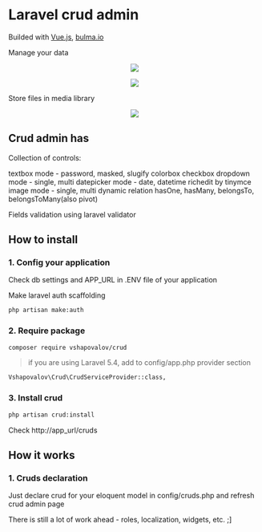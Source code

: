 # Laravel crud admin

Builded with <a href="https://vuejs.org" target="_blank">Vue.js</a>, <a href="https://bulma.io" target="_blank">bulma.io</a>


Manage your data 
<p align="center"><img src="http://i58.photobucket.com/albums/g266/vshapovalov/crud-table_zpsdfpfsrq0.png"></p>
<p align="center"><img src="http://i58.photobucket.com/albums/g266/vshapovalov/edit-panel_zpseslpfk7v.png"></p>

Store files in media library
<p align="center"><img src="http://i58.photobucket.com/albums/g266/vshapovalov/crud-table_zpsdfpfsrq0.png"></p>

## Crud admin has 

Collection of controls:

  textbox 
    mode - password, masked, slugify
  colorbox
  checkbox
  dropdown
    mode - single, multi
  datepicker
    mode - date, datetime
  richedit
    by tinymce
  image
    mode - single, multi
  dynamic
  relation
    hasOne, hasMany, belongsTo, belongsToMany(also pivot)
    
Fields validation
  using laravel validator

## How to install

### 1. Config your application

Check db settings and APP_URL in .ENV file of your application

Make laravel auth scaffolding
```bash
php artisan make:auth
```

### 2. Require package

```bash
composer require vshapovalov/crud
```

>if you are using Laravel 5.4, add to config/app.php provider section

```bash
Vshapovalov\Crud\CrudServiceProvider::class,
```

### 3. Install crud

```bash
php artisan crud:install
```

Check http://app_url/cruds

## How it works

### 1. Cruds declaration 

Just declare crud for your eloquent model in config/cruds.php and refresh crud admin page

There is still a lot of work ahead - roles, localization, widgets, etc. ;]
